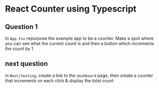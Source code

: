 # React Counter using Typescript

## Question 1

In `App.tsx` repurpose the example app to be a counter. Make a spot where you can see what the current count is and then a button which increments the count by 1

## next question

in `Next/testing`, create a link to the `dashboard` page, then create a counter that increments on each click & display the total count
